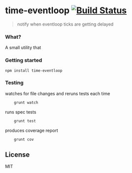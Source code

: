 # time-eventloop [![Build Status](https://secure.travis-ci.org/kirstein/time-eventloop.png?branch=master)](https://travis-ci.org/kirstein/time-eventloop)

> notify when eventloop ticks are getting delayed

### What?

A small utility that 

### Getting started

`npm install time-eventloop`


### Testing 

watches for file changes and reruns tests each time
```bash
    grunt watch 
```

runs spec tests   
```bash
    grunt test  
```

produces coverage report
```bash
    grunt cov   
```

## License

MIT
